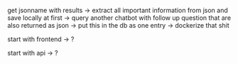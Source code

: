 get jsonname with results
    -> extract all important information from json and save locally at first
    -> query another chatbot with follow up question that are also returned as json
    -> put this in the db as one entry
        -> dockerize that shit

start with frontend
    -> ?

start with api
    -> ?